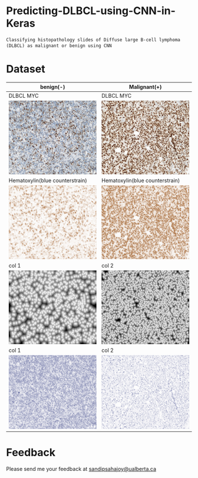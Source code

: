 # Predicting-DLBCL-using-CNN-in-Keras
```
Classifying histopathology slides of Diffuse large B-cell lymphoma (DLBCL) as malignant or benign using CNN
```
Dataset
==========

| benign(-)  | Malignant(+)|
|------------|------------|
| DLBCL MYC  | DLBCL MYC |
| <img src="/readme/2_neg.jpg" height="200" width="300" > | <img src="/readme/7_pos.jpg" height="200" width="300" >  |
| Hematoxylin(blue counterstrain) | Hematoxylin(blue counterstrain) |
| <img src="/readme/dab_2_neg.jpg" height="200" width="300" > | <img src="/readme/dab_7_pos.jpg" height="200" width="300" >  |
| col 1      | col 2      |
| <img src="/readme/dist_2_neg.jpg" height="200" width="300" > | <img src="/readme/dist_7_pos.jpg" height="200" width="300" >  |
| col 1      | col 2      |
| <img src="/readme/hem_2_neg.jpg" height="200" width="300" > | <img src="/readme/hem_7_pos.jpg" height="200" width="300" >  |












Feedback
==========
Please send me your feedback at sandipsahajoy@ualberta.ca
